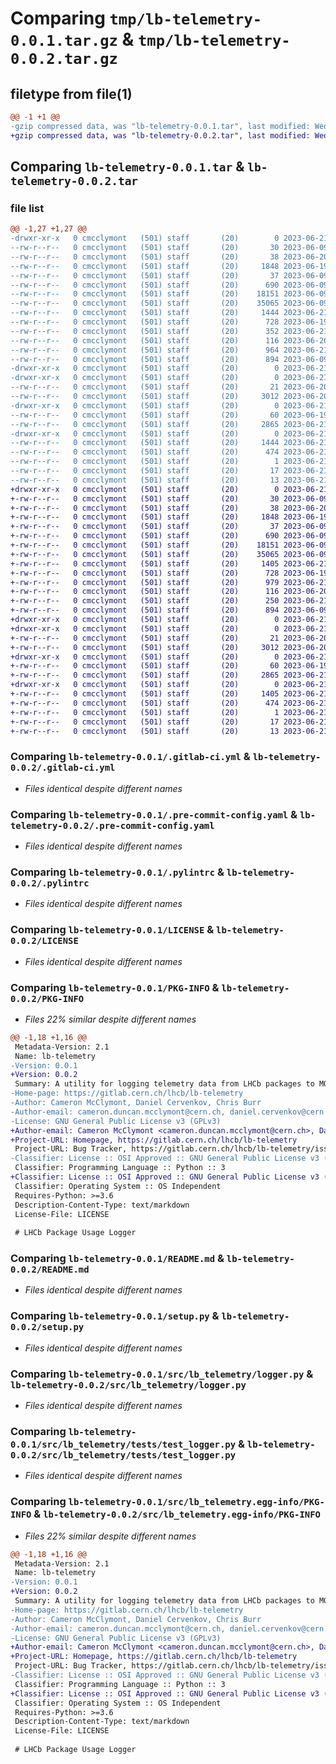 # Comparing `tmp/lb-telemetry-0.0.1.tar.gz` & `tmp/lb-telemetry-0.0.2.tar.gz`

## filetype from file(1)

```diff
@@ -1 +1 @@
-gzip compressed data, was "lb-telemetry-0.0.1.tar", last modified: Wed Jun 21 07:17:28 2023, max compression
+gzip compressed data, was "lb-telemetry-0.0.2.tar", last modified: Wed Jun 21 07:23:11 2023, max compression
```

## Comparing `lb-telemetry-0.0.1.tar` & `lb-telemetry-0.0.2.tar`

### file list

```diff
@@ -1,27 +1,27 @@
-drwxr-xr-x   0 cmcclymont   (501) staff       (20)        0 2023-06-21 07:17:28.336734 lb-telemetry-0.0.1/
--rw-r--r--   0 cmcclymont   (501) staff       (20)       30 2023-06-09 07:44:16.000000 lb-telemetry-0.0.1/.flake8
--rw-r--r--   0 cmcclymont   (501) staff       (20)       38 2023-06-20 07:46:54.000000 lb-telemetry-0.0.1/.gitignore
--rw-r--r--   0 cmcclymont   (501) staff       (20)     1848 2023-06-19 13:53:10.000000 lb-telemetry-0.0.1/.gitlab-ci.yml
--rw-r--r--   0 cmcclymont   (501) staff       (20)       37 2023-06-09 07:44:16.000000 lb-telemetry-0.0.1/.mypy.ini
--rw-r--r--   0 cmcclymont   (501) staff       (20)      690 2023-06-09 07:44:16.000000 lb-telemetry-0.0.1/.pre-commit-config.yaml
--rw-r--r--   0 cmcclymont   (501) staff       (20)    18151 2023-06-09 07:44:16.000000 lb-telemetry-0.0.1/.pylintrc
--rw-r--r--   0 cmcclymont   (501) staff       (20)    35065 2023-06-09 07:44:16.000000 lb-telemetry-0.0.1/LICENSE
--rw-r--r--   0 cmcclymont   (501) staff       (20)     1444 2023-06-21 07:17:28.336861 lb-telemetry-0.0.1/PKG-INFO
--rw-r--r--   0 cmcclymont   (501) staff       (20)      728 2023-06-19 12:43:48.000000 lb-telemetry-0.0.1/README.md
--rw-r--r--   0 cmcclymont   (501) staff       (20)      352 2023-06-21 07:17:23.000000 lb-telemetry-0.0.1/pyproject.toml
--rw-r--r--   0 cmcclymont   (501) staff       (20)      116 2023-06-20 07:41:21.000000 lb-telemetry-0.0.1/requirements.txt
--rw-r--r--   0 cmcclymont   (501) staff       (20)      964 2023-06-21 07:17:28.337293 lb-telemetry-0.0.1/setup.cfg
--rw-r--r--   0 cmcclymont   (501) staff       (20)      894 2023-06-09 07:44:16.000000 lb-telemetry-0.0.1/setup.py
-drwxr-xr-x   0 cmcclymont   (501) staff       (20)        0 2023-06-21 07:17:28.331990 lb-telemetry-0.0.1/src/
-drwxr-xr-x   0 cmcclymont   (501) staff       (20)        0 2023-06-21 07:17:28.335193 lb-telemetry-0.0.1/src/lb_telemetry/
--rw-r--r--   0 cmcclymont   (501) staff       (20)       21 2023-06-20 14:20:00.000000 lb-telemetry-0.0.1/src/lb_telemetry/__init__.py
--rw-r--r--   0 cmcclymont   (501) staff       (20)     3012 2023-06-20 10:02:15.000000 lb-telemetry-0.0.1/src/lb_telemetry/logger.py
-drwxr-xr-x   0 cmcclymont   (501) staff       (20)        0 2023-06-21 07:17:28.336499 lb-telemetry-0.0.1/src/lb_telemetry/tests/
--rw-r--r--   0 cmcclymont   (501) staff       (20)       60 2023-06-19 12:43:48.000000 lb-telemetry-0.0.1/src/lb_telemetry/tests/__init__.py
--rw-r--r--   0 cmcclymont   (501) staff       (20)     2865 2023-06-21 06:50:03.000000 lb-telemetry-0.0.1/src/lb_telemetry/tests/test_logger.py
-drwxr-xr-x   0 cmcclymont   (501) staff       (20)        0 2023-06-21 07:17:28.336097 lb-telemetry-0.0.1/src/lb_telemetry.egg-info/
--rw-r--r--   0 cmcclymont   (501) staff       (20)     1444 2023-06-21 07:17:28.000000 lb-telemetry-0.0.1/src/lb_telemetry.egg-info/PKG-INFO
--rw-r--r--   0 cmcclymont   (501) staff       (20)      474 2023-06-21 07:17:28.000000 lb-telemetry-0.0.1/src/lb_telemetry.egg-info/SOURCES.txt
--rw-r--r--   0 cmcclymont   (501) staff       (20)        1 2023-06-21 07:17:28.000000 lb-telemetry-0.0.1/src/lb_telemetry.egg-info/dependency_links.txt
--rw-r--r--   0 cmcclymont   (501) staff       (20)       17 2023-06-21 07:17:28.000000 lb-telemetry-0.0.1/src/lb_telemetry.egg-info/requires.txt
--rw-r--r--   0 cmcclymont   (501) staff       (20)       13 2023-06-21 07:17:28.000000 lb-telemetry-0.0.1/src/lb_telemetry.egg-info/top_level.txt
+drwxr-xr-x   0 cmcclymont   (501) staff       (20)        0 2023-06-21 07:23:11.670589 lb-telemetry-0.0.2/
+-rw-r--r--   0 cmcclymont   (501) staff       (20)       30 2023-06-09 07:44:16.000000 lb-telemetry-0.0.2/.flake8
+-rw-r--r--   0 cmcclymont   (501) staff       (20)       38 2023-06-20 07:46:54.000000 lb-telemetry-0.0.2/.gitignore
+-rw-r--r--   0 cmcclymont   (501) staff       (20)     1848 2023-06-19 13:53:10.000000 lb-telemetry-0.0.2/.gitlab-ci.yml
+-rw-r--r--   0 cmcclymont   (501) staff       (20)       37 2023-06-09 07:44:16.000000 lb-telemetry-0.0.2/.mypy.ini
+-rw-r--r--   0 cmcclymont   (501) staff       (20)      690 2023-06-09 07:44:16.000000 lb-telemetry-0.0.2/.pre-commit-config.yaml
+-rw-r--r--   0 cmcclymont   (501) staff       (20)    18151 2023-06-09 07:44:16.000000 lb-telemetry-0.0.2/.pylintrc
+-rw-r--r--   0 cmcclymont   (501) staff       (20)    35065 2023-06-09 07:44:16.000000 lb-telemetry-0.0.2/LICENSE
+-rw-r--r--   0 cmcclymont   (501) staff       (20)     1405 2023-06-21 07:23:11.670685 lb-telemetry-0.0.2/PKG-INFO
+-rw-r--r--   0 cmcclymont   (501) staff       (20)      728 2023-06-19 12:43:48.000000 lb-telemetry-0.0.2/README.md
+-rw-r--r--   0 cmcclymont   (501) staff       (20)      979 2023-06-21 07:22:14.000000 lb-telemetry-0.0.2/pyproject.toml
+-rw-r--r--   0 cmcclymont   (501) staff       (20)      116 2023-06-20 07:41:21.000000 lb-telemetry-0.0.2/requirements.txt
+-rw-r--r--   0 cmcclymont   (501) staff       (20)      250 2023-06-21 07:23:11.671032 lb-telemetry-0.0.2/setup.cfg
+-rw-r--r--   0 cmcclymont   (501) staff       (20)      894 2023-06-09 07:44:16.000000 lb-telemetry-0.0.2/setup.py
+drwxr-xr-x   0 cmcclymont   (501) staff       (20)        0 2023-06-21 07:23:11.665327 lb-telemetry-0.0.2/src/
+drwxr-xr-x   0 cmcclymont   (501) staff       (20)        0 2023-06-21 07:23:11.669027 lb-telemetry-0.0.2/src/lb_telemetry/
+-rw-r--r--   0 cmcclymont   (501) staff       (20)       21 2023-06-20 14:20:00.000000 lb-telemetry-0.0.2/src/lb_telemetry/__init__.py
+-rw-r--r--   0 cmcclymont   (501) staff       (20)     3012 2023-06-20 10:02:15.000000 lb-telemetry-0.0.2/src/lb_telemetry/logger.py
+drwxr-xr-x   0 cmcclymont   (501) staff       (20)        0 2023-06-21 07:23:11.670329 lb-telemetry-0.0.2/src/lb_telemetry/tests/
+-rw-r--r--   0 cmcclymont   (501) staff       (20)       60 2023-06-19 12:43:48.000000 lb-telemetry-0.0.2/src/lb_telemetry/tests/__init__.py
+-rw-r--r--   0 cmcclymont   (501) staff       (20)     2865 2023-06-21 06:50:03.000000 lb-telemetry-0.0.2/src/lb_telemetry/tests/test_logger.py
+drwxr-xr-x   0 cmcclymont   (501) staff       (20)        0 2023-06-21 07:23:11.669888 lb-telemetry-0.0.2/src/lb_telemetry.egg-info/
+-rw-r--r--   0 cmcclymont   (501) staff       (20)     1405 2023-06-21 07:23:11.000000 lb-telemetry-0.0.2/src/lb_telemetry.egg-info/PKG-INFO
+-rw-r--r--   0 cmcclymont   (501) staff       (20)      474 2023-06-21 07:23:11.000000 lb-telemetry-0.0.2/src/lb_telemetry.egg-info/SOURCES.txt
+-rw-r--r--   0 cmcclymont   (501) staff       (20)        1 2023-06-21 07:23:11.000000 lb-telemetry-0.0.2/src/lb_telemetry.egg-info/dependency_links.txt
+-rw-r--r--   0 cmcclymont   (501) staff       (20)       17 2023-06-21 07:23:11.000000 lb-telemetry-0.0.2/src/lb_telemetry.egg-info/requires.txt
+-rw-r--r--   0 cmcclymont   (501) staff       (20)       13 2023-06-21 07:23:11.000000 lb-telemetry-0.0.2/src/lb_telemetry.egg-info/top_level.txt
```

### Comparing `lb-telemetry-0.0.1/.gitlab-ci.yml` & `lb-telemetry-0.0.2/.gitlab-ci.yml`

 * *Files identical despite different names*

### Comparing `lb-telemetry-0.0.1/.pre-commit-config.yaml` & `lb-telemetry-0.0.2/.pre-commit-config.yaml`

 * *Files identical despite different names*

### Comparing `lb-telemetry-0.0.1/.pylintrc` & `lb-telemetry-0.0.2/.pylintrc`

 * *Files identical despite different names*

### Comparing `lb-telemetry-0.0.1/LICENSE` & `lb-telemetry-0.0.2/LICENSE`

 * *Files identical despite different names*

### Comparing `lb-telemetry-0.0.1/PKG-INFO` & `lb-telemetry-0.0.2/PKG-INFO`

 * *Files 22% similar despite different names*

```diff
@@ -1,18 +1,16 @@
 Metadata-Version: 2.1
 Name: lb-telemetry
-Version: 0.0.1
+Version: 0.0.2
 Summary: A utility for logging telemetry data from LHCb packages to MONIT
-Home-page: https://gitlab.cern.ch/lhcb/lb-telemetry
-Author: Cameron McClymont, Daniel Cervenkov, Chris Burr
-Author-email: cameron.duncan.mcclymont@cern.ch, daniel.cervenkov@cern.ch, christopher.burr@cern.ch
-License: GNU General Public License v3 (GPLv3)
+Author-email: Cameron McClymont <cameron.duncan.mcclymont@cern.ch>, Daniel Cervenkov <daniel.cervenkov@cern.ch>, Chris Burr <christopher.burr@cern.ch>
+Project-URL: Homepage, https://gitlab.cern.ch/lhcb/lb-telemetry
 Project-URL: Bug Tracker, https://gitlab.cern.ch/lhcb/lb-telemetry/issues
-Classifier: License :: OSI Approved :: GNU General Public License v3 (GPLv3)
 Classifier: Programming Language :: Python :: 3
+Classifier: License :: OSI Approved :: GNU General Public License v3 (GPLv3)
 Classifier: Operating System :: OS Independent
 Requires-Python: >=3.6
 Description-Content-Type: text/markdown
 License-File: LICENSE
 
 # LHCb Package Usage Logger
```

### Comparing `lb-telemetry-0.0.1/README.md` & `lb-telemetry-0.0.2/README.md`

 * *Files identical despite different names*

### Comparing `lb-telemetry-0.0.1/setup.py` & `lb-telemetry-0.0.2/setup.py`

 * *Files identical despite different names*

### Comparing `lb-telemetry-0.0.1/src/lb_telemetry/logger.py` & `lb-telemetry-0.0.2/src/lb_telemetry/logger.py`

 * *Files identical despite different names*

### Comparing `lb-telemetry-0.0.1/src/lb_telemetry/tests/test_logger.py` & `lb-telemetry-0.0.2/src/lb_telemetry/tests/test_logger.py`

 * *Files identical despite different names*

### Comparing `lb-telemetry-0.0.1/src/lb_telemetry.egg-info/PKG-INFO` & `lb-telemetry-0.0.2/src/lb_telemetry.egg-info/PKG-INFO`

 * *Files 22% similar despite different names*

```diff
@@ -1,18 +1,16 @@
 Metadata-Version: 2.1
 Name: lb-telemetry
-Version: 0.0.1
+Version: 0.0.2
 Summary: A utility for logging telemetry data from LHCb packages to MONIT
-Home-page: https://gitlab.cern.ch/lhcb/lb-telemetry
-Author: Cameron McClymont, Daniel Cervenkov, Chris Burr
-Author-email: cameron.duncan.mcclymont@cern.ch, daniel.cervenkov@cern.ch, christopher.burr@cern.ch
-License: GNU General Public License v3 (GPLv3)
+Author-email: Cameron McClymont <cameron.duncan.mcclymont@cern.ch>, Daniel Cervenkov <daniel.cervenkov@cern.ch>, Chris Burr <christopher.burr@cern.ch>
+Project-URL: Homepage, https://gitlab.cern.ch/lhcb/lb-telemetry
 Project-URL: Bug Tracker, https://gitlab.cern.ch/lhcb/lb-telemetry/issues
-Classifier: License :: OSI Approved :: GNU General Public License v3 (GPLv3)
 Classifier: Programming Language :: Python :: 3
+Classifier: License :: OSI Approved :: GNU General Public License v3 (GPLv3)
 Classifier: Operating System :: OS Independent
 Requires-Python: >=3.6
 Description-Content-Type: text/markdown
 License-File: LICENSE
 
 # LHCb Package Usage Logger
```

